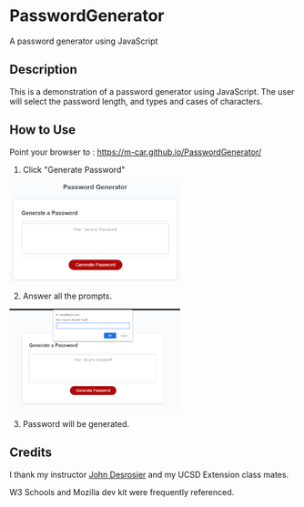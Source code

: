 # PasswordGenerator
A password generator using JavaScript

## Description
This is a demonstration of a password generator using JavaScript. The user will select the password length, and types and cases of characters. 

## How to Use
Point your browser to : https://m-car.github.io/PasswordGenerator/
1. Click "Generate Password" 

<img src="assets\screenshots\Capture.PNG" alt="capture" width="300"/>

2. Answer all the prompts.

<img src="assets\screenshots\Capture2.PNG" width="300"/>

3. Password will be generated.

## Credits

I thank my instructor <a href="https://github.com/median-man">John Desrosier</a> and my UCSD Extension class mates.

W3 Schools and Mozilla dev kit were frequently referenced.